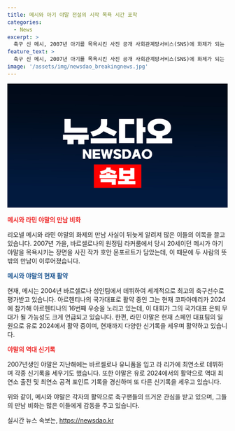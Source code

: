 ```yaml
---
title: 메시와 아기 야말 전설의 시작 목욕 시간 포착
categories:
  - News
excerpt: >
  축구 신 메시, 2007년 아기를 목욕시킨 사진 공개 사회관계망서비스(SNS)에 화제가 되는 사실이 알려졌다. 17년 전 사진 작가 호안 몬포르트가 바르셀로나 라커룸에서 메시가 아기를 씻기는 장면을 촬영한 사진이다. 몬포르트 작가는 이런 놀라운 상황에 있었다는 건 매우 흥분되는 일이라며 솔직히 말해서 매우 기분이 좋다고 말했다. 또한, 메시와 함께 영화가 된 야말은 현재 스페인 대표팀의 주목받는 선수로 유로 2024에서 활약 중이다.
feature_text: >
  축구 신 메시, 2007년 아기를 목욕시킨 사진 공개 사회관계망서비스(SNS)에 화제가 되는 사실이 알려졌다. 17년 전 사진 작가 호안 몬포르트가 바르셀로나 라커룸에서 메시가 아기를 씻기는 장면을 촬영한 사진이다. 몬포르트 작가는 이런 놀라운 상황에 있었다는 건 매우 흥분되는 일이라며 솔직히 말해서 매우 기분이 좋다고 말했다. 또한, 메시와 함께 영화가 된 야말은 현재 스페인 대표팀의 주목받는 선수로 유로 2024에서 활약 중이다.
image: '/assets/img/newsdao_breakingnews.jpg'
---
```


<p><img src="/assets/img/newsdao_breakingnews.jpg" alt="flaretime 속보" /></p>

<p><b><span style="color: #ee2323;">메시와 라민 야말의 만남 비화</span></b></p>

<p>리오넬 메시와 라민 야말의 화제의 만남 사실이 뒤늦게 알려져 많은 이들의 이목을 끌고 있습니다. 2007년 가을, 바르셀로나의 원정팀 라커룸에서 당시 20세이던 메시가 아기 야말을 목욕시키는 장면을 사진 작가 호안 몬포르트가 담았는데, 이 때문에 두 사람의 뜻밖의 만남이 이루어졌습니다.</p>

<p><b><span style="color: #1a5490;">메시와 야말의 현재 활약</span></b></p>

<p>현재, 메시는 2004년 바르셀로나 성인팀에서 데뷔하여 세계적으로 최고의 축구선수로 평가받고 있습니다. 아르헨티나의 국가대표로 활약 중인 그는 현재 코파아메리카 2024에 참가해 아르헨티나의 16번째 우승을 노리고 있는데, 이 대회가 그의 국가대표 은퇴 무대가 될 가능성도 크게 언급되고 있습니다. 한편, 라민 야말은 현재 스페인 대표팀의 일원으로 유로 2024에서 활약 중이며, 현재까지 다양한 신기록을 세우며 활약하고 있습니다.</p>

<p><b><span style="color: #ee2323;">야말의 역대 신기록</span></b></p>

<p>2007년생인 야말은 지난해에는 바르셀로나 유니폼을 입고 라 리가에 최연소로 데뷔하며 각종 신기록을 세우기도 했습니다. 또한 야말은 유로 2024에서의 활약으로 역대 최연소 출전 및 최연소 공격 포인트 기록을 경신하며 또 다른 신기록을 세우고 있습니다.</p>

<p>위와 같이, 메시와 야말은 각자의 활약으로 축구팬들의 뜨거운 관심을 받고 있으며, 그들의 만남 비화는 많은 이들에게 감동을 주고 있습니다.</p>
실시간 뉴스 속보는, <a href="https://newsdao.kr" rel="dofollow">https://newsdao.kr</a>


